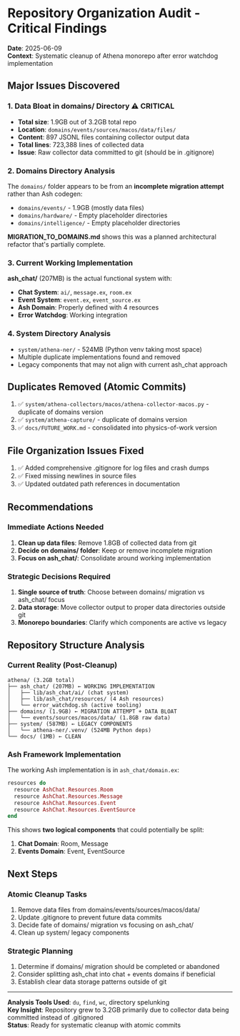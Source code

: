 # Repository Organization Audit - Critical Findings

**Date**: 2025-06-09  
**Context**: Systematic cleanup of Athena monorepo after error watchdog implementation

## Major Issues Discovered

### 1. Data Bloat in domains/ Directory ⚠️ CRITICAL
- **Total size**: 1.9GB out of 3.2GB total repo
- **Location**: `domains/events/sources/macos/data/files/`
- **Content**: 897 JSONL files containing collector output data
- **Total lines**: 723,388 lines of collected data
- **Issue**: Raw collector data committed to git (should be in .gitignore)

### 2. Domains Directory Analysis
The `domains/` folder appears to be from an **incomplete migration attempt** rather than Ash codegen:
- `domains/events/` - 1.9GB (mostly data files)
- `domains/hardware/` - Empty placeholder directories
- `domains/intelligence/` - Empty placeholder directories

**MIGRATION_TO_DOMAINS.md** shows this was a planned architectural refactor that's partially complete.

### 3. Current Working Implementation
**ash_chat/** (207MB) is the actual functional system with:
- **Chat System**: `ai/`, `message.ex`, `room.ex` 
- **Event System**: `event.ex`, `event_source.ex`
- **Ash Domain**: Properly defined with 4 resources
- **Error Watchdog**: Working integration

### 4. System Directory Analysis
- `system/athena-ner/` - 524MB (Python venv taking most space)
- Multiple duplicate implementations found and removed
- Legacy components that may not align with current ash_chat approach

## Duplicates Removed (Atomic Commits)
1. ✅ `system/athena-collectors/macos/athena-collector-macos.py` - duplicate of domains version
2. ✅ `system/athena-capture/` - duplicate of domains version  
3. ✅ `docs/FUTURE_WORK.md` - consolidated into physics-of-work version

## File Organization Issues Fixed
1. ✅ Added comprehensive .gitignore for log files and crash dumps
2. ✅ Fixed missing newlines in source files
3. ✅ Updated outdated path references in documentation

## Recommendations

### Immediate Actions Needed
1. **Clean up data files**: Remove 1.8GB of collected data from git
2. **Decide on domains/ folder**: Keep or remove incomplete migration
3. **Focus on ash_chat/**: Consolidate around working implementation

### Strategic Decisions Required
1. **Single source of truth**: Choose between domains/ migration vs ash_chat/ focus
2. **Data storage**: Move collector output to proper data directories outside git
3. **Monorepo boundaries**: Clarify which components are active vs legacy

## Repository Structure Analysis

### Current Reality (Post-Cleanup)
```
athena/ (3.2GB total)
├── ash_chat/ (207MB) ← WORKING IMPLEMENTATION
│   ├── lib/ash_chat/ai/ (chat system)
│   ├── lib/ash_chat/resources/ (4 Ash resources)
│   └── error_watchdog.sh (active tooling)
├── domains/ (1.9GB) ← MIGRATION ATTEMPT + DATA BLOAT
│   └── events/sources/macos/data/ (1.8GB raw data)
├── system/ (587MB) ← LEGACY COMPONENTS
│   └── athena-ner/.venv/ (524MB Python deps)
└── docs/ (1MB) ← CLEAN
```

### Ash Framework Implementation
The working Ash implementation is in `ash_chat/domain.ex`:
```elixir
resources do
  resource AshChat.Resources.Room
  resource AshChat.Resources.Message  
  resource AshChat.Resources.Event
  resource AshChat.Resources.EventSource
end
```

This shows **two logical components** that could potentially be split:
1. **Chat Domain**: Room, Message
2. **Events Domain**: Event, EventSource

## Next Steps

### Atomic Cleanup Tasks
1. Remove data files from domains/events/sources/macos/data/
2. Update .gitignore to prevent future data commits
3. Decide fate of domains/ migration vs focusing on ash_chat/
4. Clean up system/ legacy components

### Strategic Planning
1. Determine if domains/ migration should be completed or abandoned
2. Consider splitting ash_chat into chat + events domains if beneficial
3. Establish clear data storage patterns outside of git

---

**Analysis Tools Used**: `du`, `find`, `wc`, directory spelunking  
**Key Insight**: Repository grew to 3.2GB primarily due to collector data being committed instead of .gitignored  
**Status**: Ready for systematic cleanup with atomic commits